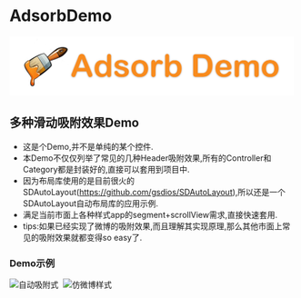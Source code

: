 # AdsorbDemo
<img width="500" height="" src="https://github.com/Shin1122/AdsorbDemo/blob/master/AdsorbDemo.png"/>

## 多种滑动吸附效果Demo
* 这是个Demo,并不是单纯的某个控件.
* 本Demo不仅仅列举了常见的几种Header吸附效果,所有的Controller和Category都是封装好的,直接可以套用到项目中.
* 因为布局库使用的是目前很火的SDAutoLayout(<https://github.com/gsdios/SDAutoLayout>),所以还是一个SDAutoLayout自动布局库的应用示例.
* 满足当前市面上各种样式app的segment+scrollView需求,直接快速套用.
* tips:如果已经实现了微博的吸附效果,而且理解其实现原理,那么其他市面上常见的吸附效果就都变得so easy了.

### Demo示例
<img width="260" height="" src="https://github.com/Shin1122/AdsorbDemo/blob/master/demo1.2.gif" alt="自动吸附式" />  <img width="260" height="" src="https://github.com/Shin1122/AdsorbDemo/blob/master/weibodemo.gif" alt="仿微博样式" />
